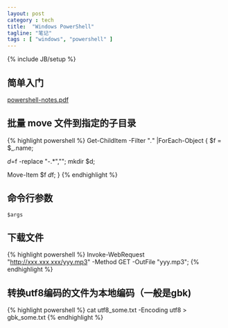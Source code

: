 ```yaml
---
layout: post
category : tech
title:  "Windows PowerShell"
tagline: "笔记"
tags : [ "windows", "powershell" ]
---
```

{% include JB/setup %}

## 简单入门

[powershell-notes.pdf](http://www.ansatt.hig.no/erikh/tutorial-powershell/powershell-notes.pdf)

## 批量 move 文件到指定的子目录

{% highlight powershell %}
Get-ChildItem -Filter "*.*" |ForEach-Object {
   $f = $_.name;

   $d=$f -replace "-.*","";
   mkdir $d;

Move-Item $f $d$f;
}
{% endhighlight %}

## 命令行参数
``$args``

## 下载文件

{% highlight powershell %}
Invoke-WebRequest  "http://xxx.xxx.xxx/yyy.mp3" -Method GET -OutFile "yyy.mp3";
{% endhighlight %}

## 转换utf8编码的文件为本地编码（一般是gbk)

{% highlight powershell %}
cat utf8_some.txt -Encoding utf8 > gbk_some.txt
{% endhighlight %}

